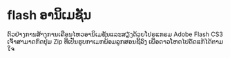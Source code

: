 flash ອານິເມຊັນ
=====

ຕົວຢ່າງການສ້າງການເຄືອນໄຫວອານິເມຊັນແລະສຽງດ້ວຍໂປຣແກຣມ Adobe Flash CS3
ເຈົ້າສາມາດກົດປຸ່ມ Zip ທີ່ເປັນຮູບກາເມກພ້ອມລູກສອນຊີ້ລົງ ເພື່ອດາວໂຫດໄປດັດແກ້ໄດ້ຕາມໃຈ
